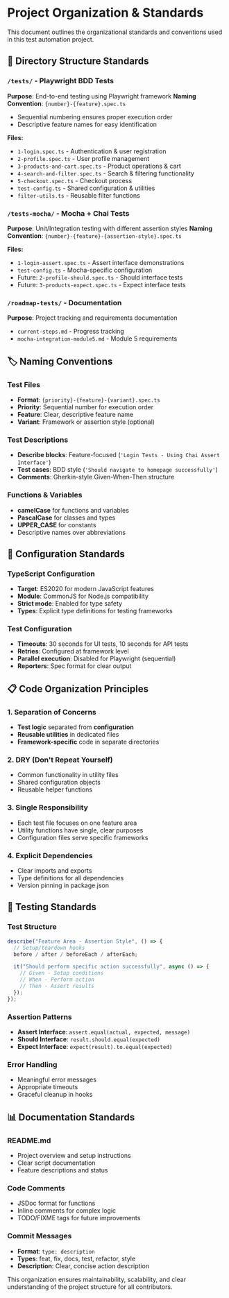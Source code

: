 # Project Organization & Standards

This document outlines the organizational standards and conventions used in this test automation project.

## 📁 Directory Structure Standards

### `/tests/` - Playwright BDD Tests

**Purpose**: End-to-end testing using Playwright framework
**Naming Convention**: `{number}-{feature}.spec.ts`

- Sequential numbering ensures proper execution order
- Descriptive feature names for easy identification

**Files:**

- `1-login.spec.ts` - Authentication & user registration
- `2-profile.spec.ts` - User profile management
- `3-products-and-cart.spec.ts` - Product operations & cart
- `4-search-and-filter.spec.ts` - Search & filtering functionality
- `5-checkout.spec.ts` - Checkout process
- `test-config.ts` - Shared configuration & utilities
- `filter-utils.ts` - Reusable filter functions

### `/tests-mocha/` - Mocha + Chai Tests

**Purpose**: Unit/Integration testing with different assertion styles
**Naming Convention**: `{number}-{feature}-{assertion-style}.spec.ts`

**Files:**

- `1-login-assert.spec.ts` - Assert interface demonstrations
- `test-config.ts` - Mocha-specific configuration
- Future: `2-profile-should.spec.ts` - Should interface tests
- Future: `3-products-expect.spec.ts` - Expect interface tests

### `/roadmap-tests/` - Documentation

**Purpose**: Project tracking and requirements documentation

- `current-steps.md` - Progress tracking
- `mocha-integration-module5.md` - Module 5 requirements

## 🏷️ Naming Conventions

### Test Files

- **Format**: `{priority}-{feature}-{variant}.spec.ts`
- **Priority**: Sequential number for execution order
- **Feature**: Clear, descriptive feature name
- **Variant**: Framework or assertion style (optional)

### Test Descriptions

- **Describe blocks**: Feature-focused (`'Login Tests - Using Chai Assert Interface'`)
- **Test cases**: BDD style (`'Should navigate to homepage successfully'`)
- **Comments**: Gherkin-style Given-When-Then structure

### Functions & Variables

- **camelCase** for functions and variables
- **PascalCase** for classes and types
- **UPPER_CASE** for constants
- Descriptive names over abbreviations

## 🔧 Configuration Standards

### TypeScript Configuration

- **Target**: ES2020 for modern JavaScript features
- **Module**: CommonJS for Node.js compatibility
- **Strict mode**: Enabled for type safety
- **Types**: Explicit type definitions for testing frameworks

### Test Configuration

- **Timeouts**: 30 seconds for UI tests, 10 seconds for API tests
- **Retries**: Configured at framework level
- **Parallel execution**: Disabled for Playwright (sequential)
- **Reporters**: Spec format for clear output

## 📋 Code Organization Principles

### 1. Separation of Concerns

- **Test logic** separated from **configuration**
- **Reusable utilities** in dedicated files
- **Framework-specific** code in separate directories

### 2. DRY (Don't Repeat Yourself)

- Common functionality in utility files
- Shared configuration objects
- Reusable helper functions

### 3. Single Responsibility

- Each test file focuses on one feature area
- Utility functions have single, clear purposes
- Configuration files serve specific frameworks

### 4. Explicit Dependencies

- Clear imports and exports
- Type definitions for all dependencies
- Version pinning in package.json

## 🎯 Testing Standards

### Test Structure

```typescript
describe("Feature Area - Assertion Style", () => {
  // Setup/teardown hooks
  before / after / beforeEach / afterEach;

  it("Should perform specific action successfully", async () => {
    // Given - Setup conditions
    // When - Perform action
    // Then - Assert results
  });
});
```

### Assertion Patterns

- **Assert Interface**: `assert.equal(actual, expected, message)`
- **Should Interface**: `result.should.equal(expected)`
- **Expect Interface**: `expect(result).to.equal(expected)`

### Error Handling

- Meaningful error messages
- Appropriate timeouts
- Graceful cleanup in hooks

## 📊 Documentation Standards

### README.md

- Project overview and setup instructions
- Clear script documentation
- Feature descriptions and status

### Code Comments

- JSDoc format for functions
- Inline comments for complex logic
- TODO/FIXME tags for future improvements

### Commit Messages

- **Format**: `type: description`
- **Types**: feat, fix, docs, test, refactor, style
- **Description**: Clear, concise action description

This organization ensures maintainability, scalability, and clear understanding of the project structure for all contributors.
